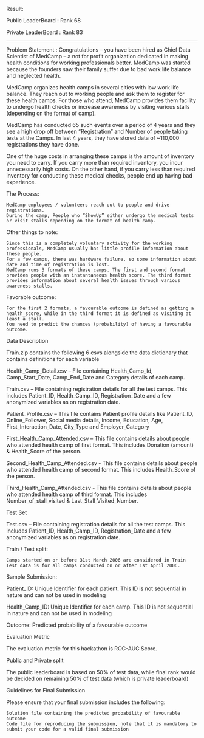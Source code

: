 Result: 

Public LeaderBoard : Rank 68

Private LeaderBoard : Rank 83
__________________________________________________________________________________________________________________________________________________________________

Problem Statement :
Congratulations – you have been hired as Chief Data Scientist of MedCamp – a not for profit organization dedicated in making health conditions for working professionals better. MedCamp was started because the founders saw their family suffer due to bad work life balance and neglected health.

MedCamp organizes health camps in several cities with low work life balance. They reach out to working people and ask them to register for these health camps. For those who attend, MedCamp provides them facility to undergo health checks or increase awareness by visiting various stalls (depending on the format of camp). 

MedCamp has conducted 65 such events over a period of 4 years and they see a high drop off between “Registration” and Number of people taking tests at the Camps. In last 4 years, they have stored data of ~110,000 registrations they have done.

One of the huge costs in arranging these camps is the amount of inventory you need to carry. If you carry more than required inventory, you incur unnecessarily high costs. On the other hand, if you carry less than required inventory for conducting these medical checks, people end up having bad experience.

 
The Process:

    MedCamp employees / volunteers reach out to people and drive registrations.
    During the camp, People who “ShowUp” either undergo the medical tests or visit stalls depending on the format of health camp.

 
Other things to note:

    Since this is a completely voluntary activity for the working professionals, MedCamp usually has little profile information about these people.
    For a few camps, there was hardware failure, so some information about date and time of registration is lost.
    MedCamp runs 3 formats of these camps. The first and second format provides people with an instantaneous health score. The third format provides information about several health issues through various awareness stalls.

Favorable outcome:

    For the first 2 formats, a favourable outcome is defined as getting a health_score, while in the third format it is defined as visiting at least a stall.
    You need to predict the chances (probability) of having a favourable outcome.

 
Data Description

Train.zip contains the following 6 csvs alongside the data dictionary that contains definitions for each variable

Health_Camp_Detail.csv – File containing Health_Camp_Id, Camp_Start_Date, Camp_End_Date and Category details of each camp.

Train.csv – File containing registration details for all the test camps. This includes Patient_ID, Health_Camp_ID, Registration_Date and a few anonymized variables as on registration date.

Patient_Profile.csv – This file contains Patient profile details like Patient_ID, Online_Follower, Social media details, Income, Education, Age, First_Interaction_Date, City_Type and Employer_Category

First_Health_Camp_Attended.csv – This file contains details about people who attended health camp of first format. This includes Donation (amount) & Health_Score of the person.

Second_Health_Camp_Attended.csv - This file contains details about people who attended health camp of second format. This includes Health_Score of the person.

Third_Health_Camp_Attended.csv - This file contains details about people who attended health camp of third format. This includes Number_of_stall_visited & Last_Stall_Visited_Number.


Test Set

Test.csv – File containing registration details for all the test camps. This includes Patient_ID, Health_Camp_ID, Registration_Date and a few anonymized variables as on registration date.

 

Train / Test split:

    Camps started on or before 31st March 2006 are considered in Train
    Test data is for all camps conducted on or after 1st April 2006.


Sample Submission:

Patient_ID: Unique Identifier for each patient. This ID is not sequential in nature and can not be used in modeling

Health_Camp_ID: Unique Identifier for each camp. This ID is not sequential in nature and can not be used in modeling

Outcome: Predicted probability of a favourable outcome

Evaluation Metric

The evaluation metric for this hackathon is ROC-AUC Score.


Public and Private split

The public leaderboard is based on 50% of test data, while final rank would be decided on remaining 50% of test data (which is private leaderboard)

 
Guidelines for Final Submission

Please ensure that your final submission includes the following:

    Solution file containing the predicted probability of favourable outcome
    Code file for reproducing the submission, note that it is mandatory to submit your code for a valid final submission


